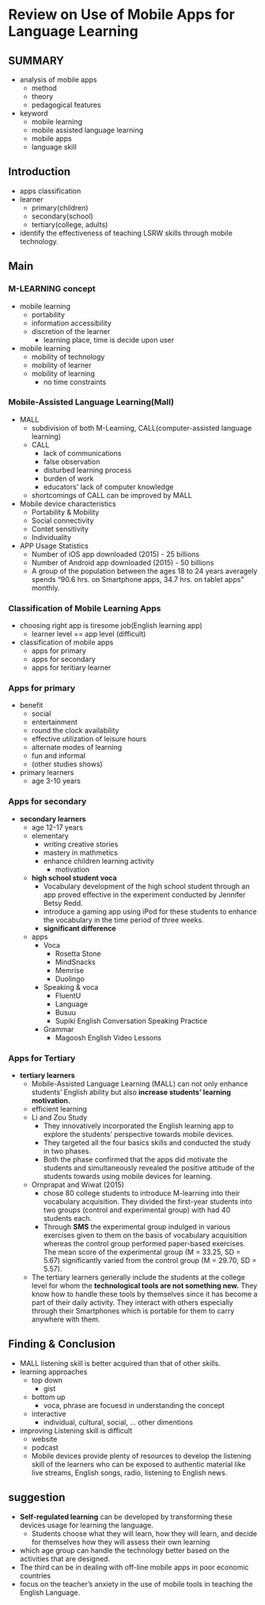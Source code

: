 # Review on Use of Mobile Apps for Language Learning

## SUMMARY

- analysis of mobile apps
  - method
  - theory
  - pedagogical features
- keyword
  - mobile learning
  - mobile assisted language learning
  - mobile apps
  - language skill

## Introduction

- apps classification
- learner
  - primary(children)
  - secondary(school)
  - tertiary(college, adults)
- identify the effectiveness of teaching LSRW skills through mobile technology.

## Main

### M-LEARNING concept

- mobile learning
  - portability
  - information accessibility
  - discretion of the learner
    - learning place, time is decide upon user
- mobile learning
  - mobility of technology
  - mobility of learner
  - mobility of learning
    - no time constraints

### Mobile-Assisted Language Learning(Mall)

- MALL
  - subdivision of both M-Learning, CALL(computer-assisted language learning)
  - CALL
    - lack of communications
    - false observation
    - disturbed learning process
    - burden of work
    - educators' lack of computer knowledge
  - shortcomings of CALL can be improved by MALL
- Mobile device characteristics
  - Portability & Mobility
  - Social connectivity
  - Contet sensitivity
  - Individuality
- APP Usage Statistics
  - Number of iOS app downloaded (2015) - 25 billions
  - Number of Android app downloaded (2015) - 50 billions
  - A group of the population between the ages 18 to 24 years averagely spends “90.6 hrs. on Smartphone apps, 34.7 hrs. on tablet apps” monthly.

### Classification of Mobile Learning Apps

- choosing right app is tiresome job(English learning app)
  - learner level == app level (difficult)
- classification of mobile apps
  - apps for primary
  - apps for secondary
  - apps for teritiary learner

### Apps for primary

- benefit
  - social
  - entertainment
  - round the clock availability
  - effective utilization of leisure hours
  - alternate modes of learning
  - fun and informal
  - (other studies shows)
- primary learners
  - age 3-10 years

### Apps for secondary

- **secondary learners**
  - age 12-17 years
  - elementary
    - writing creative stories
    - mastery in mathmetics
    - enhance children learning activity
      - motivation
  - **high school student voca**
    - Vocabulary development of the high school student through an app proved effective in the experiment conducted by Jennifer Betsy Redd.
    - introduce a gaming app using iPod for these students to enhance the vocabulary in the time period of three weeks.
    - **significant difference**
  - apps
    - Voca
      - Rosetta Stone
      - MindSnacks
      - Memrise
      - Duolingo
    - Speaking & voca
      - FluentU
      - Language
      - Busuu
      - Supiki English Conversation Speaking Practice
    - Grammar
      - Magoosh English Video Lessons

### Apps for Tertiary

- **tertiary learners**
  - Mobile-Assisted Language Learning (MALL) can not only enhance students’ English ability but also **increase students’ learning motivation.**
  - efficient learning
  - Li and Zou Study
    - They innovatively incorporated the English learning app to explore the students’ perspective towards mobile devices.
    - They targeted all the four basics skills and conducted the study in two phases.
    - Both the phase confirmed that the apps did motivate the students and simultaneously revealed the positive attitude of the students towards using mobile devices for learning.
  - Ornprapat and Wiwat (2015)
    - chose 80 college students to introduce M-learning into their vocabulary acquisition. They divided the first-year students into two groups (control and experimental group) with had 40 students each.
    - Through **SMS** the experimental group indulged in various exercises given to them on the basis of vocabulary acquisition whereas the control group performed paper-based exercises. The mean score of the experimental group (M = 33.25, SD = 5.67) significantly varied from the control group (M = 29.70, SD = 5.57).
  - The tertiary learners generally include the students at the college level for whom the **technological tools are not something new.** They know how to handle these tools by themselves since it has become a part of their daily activity. They interact with others especially through their Smartphones which is portable for them to carry anywhere with them.

## Finding & Conclusion

- MALL listening skill is better acquired than that of other skills.
- learning approaches
  - top down
    - gist
  - bottom up
    - voca, phrase are focuesd in understanding the concept
  - interactive
    - individual, cultural, social, ... other dimentions
- improving Listening skill is difficult
  - website
  - podcast
  - Mobile devices provide plenty of resources to develop the listening skill of the learners who can be exposed to authentic material like live streams, English songs, radio, listening to English news.

## suggestion

- **Self-regulated learning** can be developed by transforming these devices usage for learning the language.
  - Students choose what they will learn, how they will learn, and decide for themselves how they will assess their own learning
- which age group can handle the technology better based on the activities that are designed.
- The third can be in dealing with off-line mobile apps in poor economic countries
- focus on the teacher’s anxiety in the use of mobile tools in teaching the English Language.
